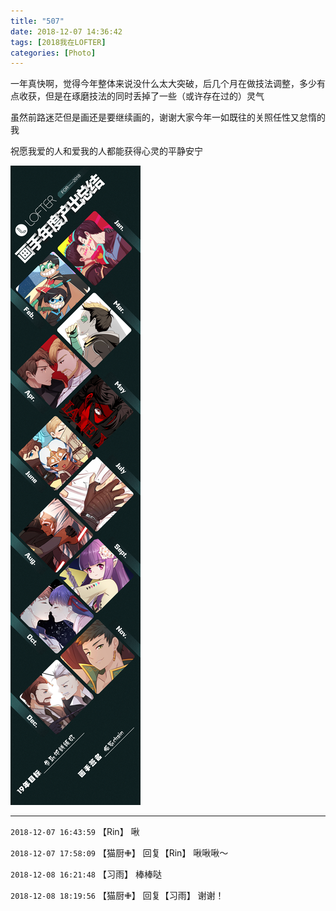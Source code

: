 ```yaml
---
title: "507"
date: 2018-12-07 14:36:42
tags: [2018我在LOFTER]
categories: [Photo]
---
```


<p>一年真快啊，觉得今年整体来说没什么太大突破，后几个月在做技法调整，多少有点收获，但是在琢磨技法的同时丢掉了一些（或许存在过的）灵气</p> 
<p>虽然前路迷茫但是画还是要继续画的，谢谢大家今年一如既往的关照任性又怠惰的我</p> 
<p>祝愿我爱的人和爱我的人都能获得心灵的平静安宁</p>

![](https://raw.githubusercontent.com/alicewish/meowchain247/master/img_cVZNdzJtQk9JV2Y3V2RMdXRwRnlYQ2RpYzU3WEpseEp3d2hCL1UwbHVUR0s1L0pyUm5LV3l3PT0.jpg)

---

`2018-12-07 16:43:59` 【Rin】 啾

`2018-12-07 17:58:09` 【猫厨✙】 回复【Rin】 啾啾啾～

`2018-12-08 16:21:48` 【习雨】 棒棒哒

`2018-12-08 18:19:56` 【猫厨✙】 回复【习雨】 谢谢！
